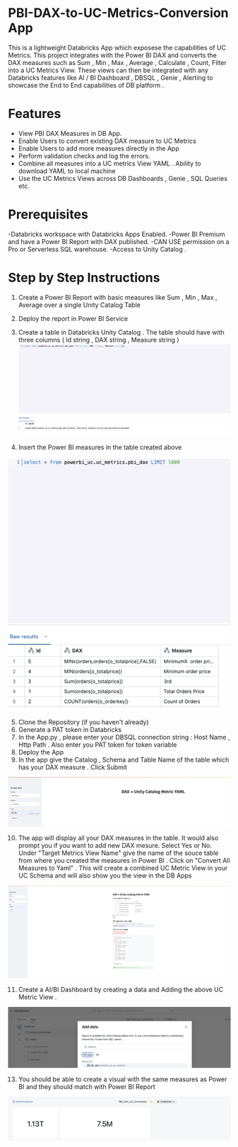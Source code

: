 # PBI-DAX-to-UC-Metrics-Conversion App

This is a lightweight Databricks App which exposese the capabilities of UC Metrics. This project integrates with the Power BI DAX and converts the DAX measures such as Sum , Min , Max , Average , Calculate , Count, Filter into a UC Metrics View. These views can then be integrated with any Databricks features like AI / BI Dashboard , DBSQL , Genie , Alerting to showcase the End to End capabilities of DB platform . 

# Features

- View PBI DAX Measures in DB App.
- Enable Users to convert existing DAX measure to UC Metrics
- Enable Users to add more measures directly in the App
- Perform validation checks and log the errors. 
- Combine all measures into a UC metrics View YAML . Ability to download YAML to local machine
- Use the UC Metrics Views across DB Dashboards , Genie , SQL Queries etc.
  
# Prerequisites
-Databricks workspace with Databricks Apps Enabled.
-Power BI Premium and have a Power BI Report with DAX published.
-CAN USE permission on a Pro or Serverless SQL warehouse.
-Access to Unity Catalog .

# Step by Step Instructions  
1. Create a Power BI Report with basic measures like Sum , Min , Max , Average over a single Unity Catalog Table
2. Deploy the report in Power BI Service
3. Create a table in Databricks Unity Catalog . The table should have with three columns ( Id string , DAX string , Measure string )
![Partitioned table](images/create_table.png)

4. Insert the Power BI measures in the table created above
   
![Partitioned table](images/insert.png)

5. Clone the Repository (if you haven't already)
6. Generate a PAT token in Databricks 
7. In the App.py , please enter your DBSQL connection string :  Host Name , Http Path . Also enter you PAT token for token variable
8. Deploy the App
9. In the app give the Catalog , Schema and Table Name of the table which has your DAX measure . Click Submit

![Partitioned table](images/dax_table.png)

10. The app will display all your DAX measures in the table. It would also prompt you if you want to add new DAX mesure. Select Yes or No. Under "Target Metrics View Name" give the name of the souce table from where you created the measures in Power BI . Click on "Convert All Measures to Yaml" . This will create a combined UC Metric View in your UC Schema and will also show you the view in the DB Apps

![Partitioned table](images/uc_metric.png)

11. Create a AI/BI Dashboard by creating a data and Adding the above UC Metric View .

![Partitioned table](images/add_data.png)
  
13.   You should be able to create a visual with the same measures as Power BI and they should match with Power BI Report

![Partitioned table](images/dash.png)

